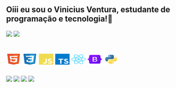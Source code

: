 ## Oiii eu sou o Vinicius Ventura, estudante de programação e tecnologia!👋

<div
<a href="https://github.com/V1ventura/github-readme-stats">
  <img height=200 align="center" src="https://github-readme-stats.vercel.app/api?username=V1ventura&theme=dark" />
</a>
<a href="https://github.com/V1ventura/convoychat">
  <img height=200 align="center" src="https://github-readme-stats.vercel.app/api/top-langs?username=V1ventura&theme=dark&layout=compact&langs_count=8&card_width=320" />
</a>
</div>

 ##

<div style="display: inline_block"><br>
   <img align="center" alt="Vinicius-HTML" height="30" width="40" src="https://raw.githubusercontent.com/devicons/devicon/master/icons/html5/html5-original.svg">
   <img align="center" alt="Vinicius-CSS" height="30" width="40" src="https://raw.githubusercontent.com/devicons/devicon/master/icons/css3/css3-original.svg">
  <img align="center" alt="Vinicius-Js" height="30" width="40" src="https://raw.githubusercontent.com/devicons/devicon/master/icons/javascript/javascript-plain.svg">
  <img align="center" alt="Vinicius-Ts" height="30" width="40" src="https://raw.githubusercontent.com/devicons/devicon/master/icons/typescript/typescript-plain.svg">
  <img align="center" alt="Vinicius-React" height="30" width="40" src="https://raw.githubusercontent.com/devicons/devicon/master/icons/react/react-original.svg">
   <img align="center" alt="vinicius-BootStrap" height="30" width="40" src="https://raw.githubusercontent.com/devicons/devicon/master/icons/bootstrap/bootstrap-original.svg">
  <img align="center" alt="Vinicius-Python" height="30" width="40" src="https://raw.githubusercontent.com/devicons/devicon/master/icons/python/python-original.svg">
 
</div>
  
  ##
 
<div> 
  <a href="https://www.instagram.com/v1ventura?igsh=cGd0MHg3bXY1N2J5&utm_source=qr" target="_blank"><img src="https://img.shields.io/badge/-Instagram-%23E4405F?style=for-the-badge&logo=instagram&logoColor=white" target="_blank"></a>
 <a href="https://discord.gg/5AgaDX8j" target="_blank"><img src="https://img.shields.io/badge/Discord-7289DA?style=for-the-badge&logo=discord&logoColor=white" target="_blank"></a> 
  <a href = "mailto:venturaribeiro06@gmail.com"><img src="https://img.shields.io/badge/-Gmail-%23333?style=for-the-badge&logo=gmail&logoColor=white" target="_blank"></a>
  <a href="https://http://linkedin.com/in/v1ventura" target="_blank"><img src="https://img.shields.io/badge/-LinkedIn-%230077B5?style=for-the-badge&logo=linkedin&logoColor=white" target="_blank"></a> 
  
</div>
